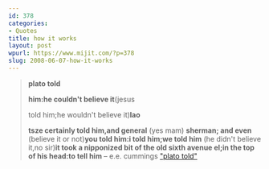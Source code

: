 ```yaml
---
id: 378
categories:
- Quotes
title: how it works
layout: post
wpurl: https://www.mijit.com/?p=378
slug: 2008-06-07-how-it-works
---
```

<blockquote><strong>plato told

him:he couldn't 
believe it</strong>(jesus

told him;he
wouldn't believe
it)<strong>lao

tsze
certainly told
him,and general</strong>
(yes
mam)
<strong>sherman; 
and even</strong>
(believe it
or
not)<strong>you
told him:i told
him;we told him</strong>
(he didn't believe it,no
sir)<strong>it took
a nipponized bit of
the old sixth
avenue
el;in the top of his head:to tell
him</strong>
– e.e. cummings <a href="https://www.amazon.com/exec/obidos/ASIN/0871401525/ref=nosim/mijitcom">"plato told"</a></blockquote>
